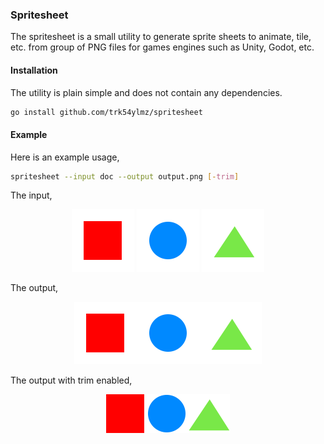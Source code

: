 ### Spritesheet

The spritesheet is a small utility to generate sprite sheets to animate, tile, etc. from group of PNG files for games engines such as Unity, Godot, etc.

#### Installation

The utility is plain simple and does not contain any dependencies.

```bash
go install github.com/trk54ylmz/spritesheet
```

#### Example

Here is an example usage,

```bash
spritesheet --input doc --output output.png [-trim]
```

The input,

<p align="center">
<kbd><img src="/doc/1.png"></kbd>
<kbd><img src="/doc/2.png"></kbd>
<kbd><img src="/doc/3.png"></kbd>
</p>

The output,

<p align="center">
<kbd><img src="/doc/output.png"></kbd>
</p>

The output with trim enabled,

<p align="center">
<kbd><img src="/doc/output-trim.png"></kbd>
</p>
